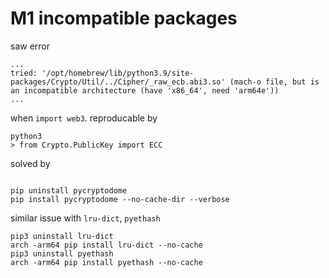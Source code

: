 
# M1 incompatible packages
saw error
```
...
tried: '/opt/homebrew/lib/python3.9/site-packages/Crypto/Util/../Cipher/_raw_ecb.abi3.so' (mach-o file, but is an incompatible architecture (have 'x86_64', need 'arm64e'))
...
```
when `import web3`.
reproducable by
```
python3
> from Crypto.PublicKey import ECC
```
solved by
```

pip uninstall pycryptodome
pip install pycryptodome --no-cache-dir --verbose
```
similar issue with `lru-dict`, `pyethash`
```
pip3 uninstall lru-dict
arch -arm64 pip install lru-dict --no-cache
pip3 uninstall pyethash
arch -arm64 pip install pyethash --no-cache
```